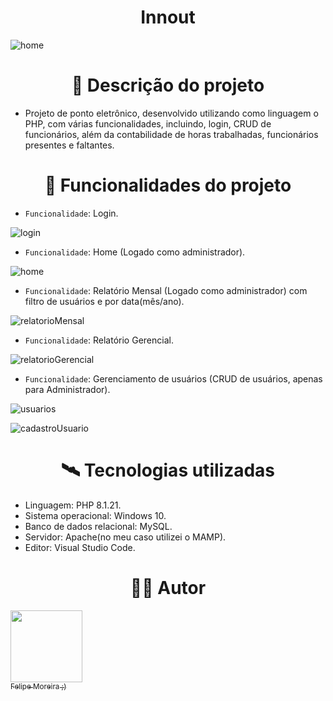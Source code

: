 # <h1 align="center">Innout</h1>

![home](https://github.com/FelipeM0reira/innout/assets/104744113/c2df50db-8164-474c-8daa-9e0a9a9a14a3)

# <h1 align="center">🧾 Descrição do projeto</h1>

 - Projeto de ponto eletrônico, desenvolvido utilizando como linguagem o PHP, com várias funcionalidades, incluindo, login, CRUD de funcionários, além da contabilidade de horas trabalhadas, funcionários presentes e faltantes.
   
# <h1 align="center">🔨 Funcionalidades do projeto</h1>

- `Funcionalidade`: Login.

![login](https://github.com/FelipeM0reira/innout/assets/104744113/6e5382a1-384b-4564-b98a-96f1d83843ad)

- `Funcionalidade`: Home (Logado como administrador).
  
![home](https://github.com/FelipeM0reira/innout/assets/104744113/586ae7b0-152f-441d-96a2-8e5a387855bf)

- `Funcionalidade`: Relatório Mensal (Logado como administrador) com filtro de usuários e por data(mês/ano).
  
![relatorioMensal](https://github.com/FelipeM0reira/innout/assets/104744113/5bd44f92-3204-4acc-9056-8a36a47ff5de)

- `Funcionalidade`: Relatório Gerencial.
  
![relatorioGerencial](https://github.com/FelipeM0reira/innout/assets/104744113/0de6a530-69b9-419a-bbe7-b3c9817ad8ad)

- `Funcionalidade`: Gerenciamento de usuários (CRUD de usuários, apenas para Administrador).

![usuarios](https://github.com/FelipeM0reira/innout/assets/104744113/fa1a83ea-9f4b-4e10-96bd-e65b4a987934)

  
![cadastroUsuario](https://github.com/FelipeM0reira/innout/assets/104744113/a2de22ea-00b3-4ab5-bab3-fef7a6bdb989)


# <h1 align="center">🛰️ Tecnologias utilizadas</h1>
- Linguagem: PHP 8.1.21.
- Sistema operacional: Windows 10.
- Banco de dados relacional: MySQL.
- Servidor: Apache(no meu caso utilizei o MAMP).
- Editor: Visual Studio Code.

# <h1 align="center">👨‍💻 Autor</h1>

 [<img src="https://avatars.githubusercontent.com/u/104744113?v=4" width=115><br><sub>Felipe Moreira ;)</sub>](https://github.com/FelipeM0reira) 
